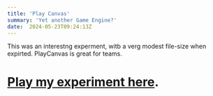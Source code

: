 ```yaml
---
title: 'Play Canvas'
summary: 'Yet another Game Engine?'
date:  2024-05-23T09:24:13Z
---
```


This was an interestng experment, witb a verg modest file-size when expirted.
PlayCanvas is great for teams.

# [Play my experiment here](index.html).
